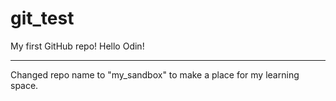 # git_test
My first GitHub repo!
Hello Odin!

----------

Changed repo name to "my_sandbox" to make a place for my learning space.
